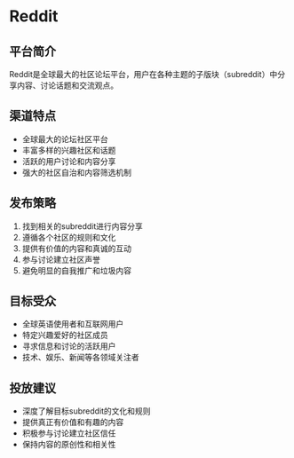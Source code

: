 # Reddit

## 平台简介
Reddit是全球最大的社区论坛平台，用户在各种主题的子版块（subreddit）中分享内容、讨论话题和交流观点。

## 渠道特点
- 全球最大的论坛社区平台
- 丰富多样的兴趣社区和话题
- 活跃的用户讨论和内容分享
- 强大的社区自治和内容筛选机制

## 发布策略
1. 找到相关的subreddit进行内容分享
2. 遵循各个社区的规则和文化
3. 提供有价值的内容和真诚的互动
4. 参与讨论建立社区声誉
5. 避免明显的自我推广和垃圾内容

## 目标受众
- 全球英语使用者和互联网用户
- 特定兴趣爱好的社区成员
- 寻求信息和讨论的活跃用户
- 技术、娱乐、新闻等各领域关注者

## 投放建议
- 深度了解目标subreddit的文化和规则
- 提供真正有价值和有趣的内容
- 积极参与讨论建立社区信任
- 保持内容的原创性和相关性